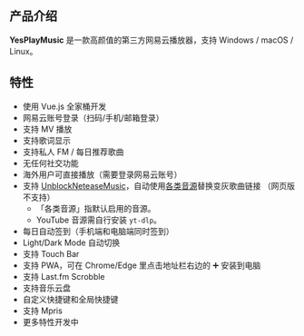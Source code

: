## 产品介绍

**YesPlayMusic** 是一款高颜值的第三方网易云播放器，支持 Windows / macOS / Linux。

## 特性

- 使用 Vue.js 全家桶开发
- 网易云账号登录（扫码/手机/邮箱登录）
- 支持 MV 播放
- 支持歌词显示
- 支持私人 FM / 每日推荐歌曲
- 无任何社交功能
- 海外用户可直接播放（需要登录网易云账号）
- 支持 [UnblockNeteaseMusic](https://github.com/UnblockNeteaseMusic/server#音源清单)，自动使用[各类音源](https://github.com/UnblockNeteaseMusic/server#音源清单)替换变灰歌曲链接 （网页版不支持）
  - 「各类音源」指默认启用的音源。
  - YouTube 音源需自行安装 `yt-dlp`。
- 每日自动签到（手机端和电脑端同时签到）
- Light/Dark Mode 自动切换
- 支持 Touch Bar
- 支持 PWA，可在 Chrome/Edge 里点击地址栏右边的 ➕ 安装到电脑
- 支持 Last.fm Scrobble
- 支持音乐云盘
- 自定义快捷键和全局快捷键
- 支持 Mpris
- 更多特性开发中
